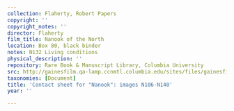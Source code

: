 ```yaml
---
collection: Flaherty, Robert Papers
copyright: ''
copyright_notes: ''
director: Flaherty
film_title: Nanook of the North
location: Box 80, black binder
notes: N132 Living conditions
physical_description: ''
repository: Rare Book & Manuscript Library, Columbia University
src: http://gainesfilm.qa-lamp.ccnmtl.columbia.edu/sites/files/gainesfilm/images/1000102119.jpg
taxonomies: [Document]
title: 'Contact sheet for "Nanook": images N106-N140'
year: ''

---
```

